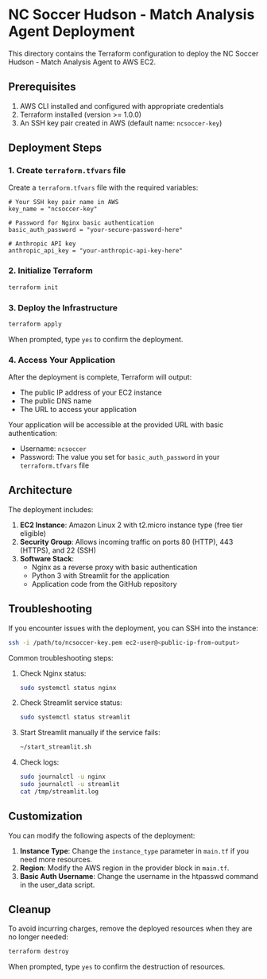# NC Soccer Hudson - Match Analysis Agent Deployment

This directory contains the Terraform configuration to deploy the NC Soccer Hudson - Match Analysis Agent to AWS EC2.

## Prerequisites

1. AWS CLI installed and configured with appropriate credentials
2. Terraform installed (version >= 1.0.0)
3. An SSH key pair created in AWS (default name: `ncsoccer-key`)

## Deployment Steps

### 1. Create `terraform.tfvars` file

Create a `terraform.tfvars` file with the required variables:

```hcl
# Your SSH key pair name in AWS
key_name = "ncsoccer-key"

# Password for Nginx basic authentication
basic_auth_password = "your-secure-password-here"

# Anthropic API key
anthropic_api_key = "your-anthropic-api-key-here"
```

### 2. Initialize Terraform

```bash
terraform init
```

### 3. Deploy the Infrastructure

```bash
terraform apply
```

When prompted, type `yes` to confirm the deployment.

### 4. Access Your Application

After the deployment is complete, Terraform will output:
- The public IP address of your EC2 instance
- The public DNS name
- The URL to access your application

Your application will be accessible at the provided URL with basic authentication:
- Username: `ncsoccer`
- Password: The value you set for `basic_auth_password` in your `terraform.tfvars` file

## Architecture

The deployment includes:

1. **EC2 Instance**: Amazon Linux 2 with t2.micro instance type (free tier eligible)
2. **Security Group**: Allows incoming traffic on ports 80 (HTTP), 443 (HTTPS), and 22 (SSH)
3. **Software Stack**:
   - Nginx as a reverse proxy with basic authentication
   - Python 3 with Streamlit for the application
   - Application code from the GitHub repository

## Troubleshooting

If you encounter issues with the deployment, you can SSH into the instance:

```bash
ssh -i /path/to/ncsoccer-key.pem ec2-user@<public-ip-from-output>
```

Common troubleshooting steps:

1. Check Nginx status:
   ```bash
   sudo systemctl status nginx
   ```

2. Check Streamlit service status:
   ```bash
   sudo systemctl status streamlit
   ```

3. Start Streamlit manually if the service fails:
   ```bash
   ~/start_streamlit.sh
   ```

4. Check logs:
   ```bash
   sudo journalctl -u nginx
   sudo journalctl -u streamlit
   cat /tmp/streamlit.log
   ```

## Customization

You can modify the following aspects of the deployment:

1. **Instance Type**: Change the `instance_type` parameter in `main.tf` if you need more resources.
2. **Region**: Modify the AWS region in the provider block in `main.tf`.
3. **Basic Auth Username**: Change the username in the htpasswd command in the user_data script.

## Cleanup

To avoid incurring charges, remove the deployed resources when they are no longer needed:

```bash
terraform destroy
```

When prompted, type `yes` to confirm the destruction of resources.